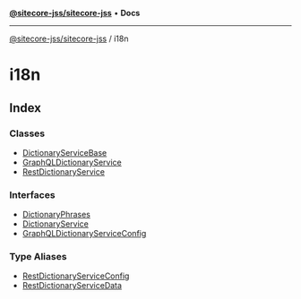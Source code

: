 [**@sitecore-jss/sitecore-jss**](../README.md) • **Docs**

***

[@sitecore-jss/sitecore-jss](../README.md) / i18n

# i18n

## Index

### Classes

- [DictionaryServiceBase](classes/DictionaryServiceBase.md)
- [GraphQLDictionaryService](classes/GraphQLDictionaryService.md)
- [RestDictionaryService](classes/RestDictionaryService.md)

### Interfaces

- [DictionaryPhrases](interfaces/DictionaryPhrases.md)
- [DictionaryService](interfaces/DictionaryService.md)
- [GraphQLDictionaryServiceConfig](interfaces/GraphQLDictionaryServiceConfig.md)

### Type Aliases

- [RestDictionaryServiceConfig](type-aliases/RestDictionaryServiceConfig.md)
- [RestDictionaryServiceData](type-aliases/RestDictionaryServiceData.md)
